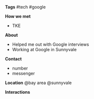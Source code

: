 **Tags**
#tech #google

**How we met**
- TKE

**About**
- Helped me out with Google interviews
- Working at Google in Sunnyvale

**Contact**
- number
- messenger

**Location**
@bay area
@sunnyvale

**Interactions**